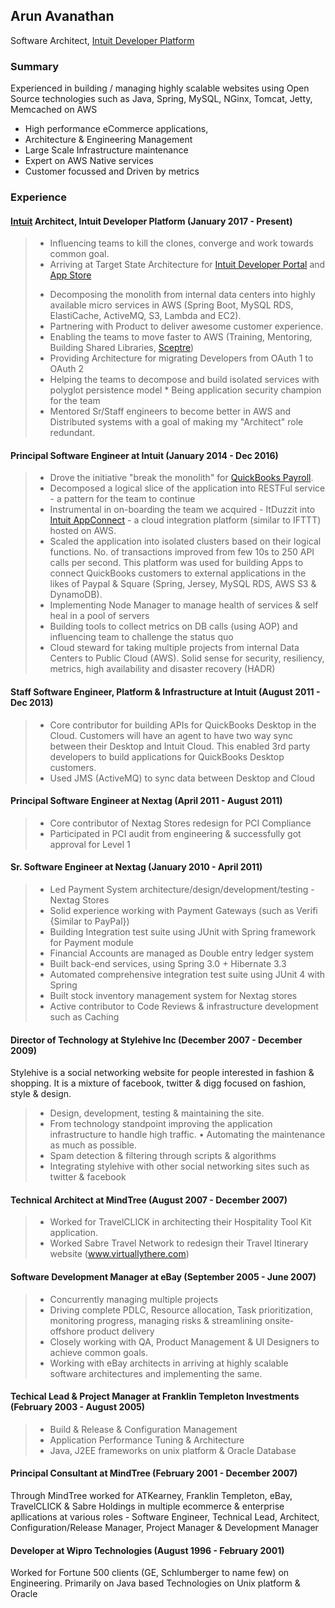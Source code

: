 ## Arun Avanathan
Software Architect, [Intuit Developer Platform](https://developer.intuit.com)

### Summary
Experienced in building / managing highly scalable websites using Open Source technologies such as Java, Spring, MySQL, NGinx, Tomcat, Jetty, Memcached on AWS

* High performance eCommerce applications, 
* Architecture & Engineering Management
* Large Scale Infrastructure maintenance
* Expert on AWS Native services
* Customer focussed and Driven by metrics

### Experience
#### [Intuit]() Architect, Intuit Developer Platform (January 2017 - Present)
> - Influencing teams to kill the clones, converge and work towards common goal.
> - Arriving at Target State Architecture for [Intuit Developer Portal](https://developer.intuit.com) and [App Store](https://apps.intuit.com)
> * Decomposing the monolith from internal data centers into highly available micro services in AWS (Spring Boot, MySQL RDS, ElastiCache, ActiveMQ, S3, Lambda and EC2). 
> * Partnering with Product to deliver awesome customer experience.
> * Enabling the teams to move faster to AWS (Training, Mentoring, Building Shared Libraries, [Sceptre](https://github.com/cloudreach/sceptre))
> * Providing Architecture for migrating Developers from OAuth 1 to OAuth 2
> * Helping the teams to decompose and build isolated services with polyglot persistence model * Being application security champion for the team
> * Mentored Sr/Staff engineers to become better in AWS and Distributed systems with a goal of making my "Architect" role redundant.

#### Principal Software Engineer at Intuit (January 2014 - Dec 2016)
> * Drove the initiative "break the monolith" for [QuickBooks Payroll](https://payroll.intuit.com).
> * Decomposed a logical slice of the application into RESTFul service - a pattern for the team to continue
> * Instrumental in on-boarding the team we acquired - ItDuzzit into [Intuit AppConnect](https://appconnect.intuit.com) - a cloud integration platform (similar to IFTTT) hosted on AWS. 
> * Scaled the application into isolated clusters based on their logical functions. No. of transactions improved from few 10s to 250 API calls per second. This platform was used for building Apps to connect QuickBooks customers to external applications in the likes of Paypal & Square (Spring, Jersey, MySQL RDS, AWS S3 & DynamoDB).
> * Implementing Node Manager to manage health of services & self heal in a pool of servers
> * Building tools to collect metrics on DB calls (using AOP) and influencing team to challenge the status quo
> * Cloud steward for taking multiple projects from internal Data Centers to Public Cloud (AWS). Solid sense for security, resiliency, metrics, high availability and disaster recovery (HADR)

#### Staff Software Engineer, Platform & Infrastructure at Intuit (August 2011 - Dec 2013)
> * Core contributor for building APIs for QuickBooks Desktop in the Cloud. Customers will have an agent to have two way sync between their Desktop and Intuit Cloud. This enabled 3rd party developers to build applications for QuickBooks Desktop customers.
> * Used JMS (ActiveMQ) to sync data between Desktop and Cloud

#### Principal Software Engineer at Nextag (April 2011 - August 2011)
> * Core contributor of Nextag Stores redesign for PCI Compliance
> * Participated in PCI audit from engineering & successfully got approval for Level 1

#### Sr. Software Engineer at Nextag (January 2010 - April 2011)
> * Led Payment System architecture/design/development/testing - Nextag Stores
> * Solid experience working with Payment Gateways (such as Verifi {Similar to PayPal}) 
> * Building Integration test suite using JUnit with Spring framework for Payment module 
> * Financial Accounts are managed as Double entry ledger system
> * Built back-end services, using Spring 3.0 + Hibernate 3.3
> * Automated comprehensive integration test suite using JUnit 4 with Spring
> * Built stock inventory management system for Nextag stores
> * Active contributor to Code Reviews & infrastructure development such as Caching

#### Director of Technology at Stylehive Inc (December 2007 - December 2009)
Stylehive is a social networking website for people interested in fashion & shopping. It is a mixture of facebook, twitter & digg focused on fashion, style & design.

> * Design, development, testing & maintaining the site.
> * From technology standpoint improving the application infrastructure to handle high traffic. • Automating the maintenance as much as possible.
> * Spam detection & filtering through scripts & algorithms
> * Integrating stylehive with other social networking sites such as twitter & facebook

#### Technical Architect at MindTree (August 2007 - December 2007)
> * Worked for TravelCLICK in architecting their Hospitality Tool Kit application.
> * Worked Sabre Travel Network to redesign their Travel Itinerary website (www.virtuallythere.com)

#### Software Development Manager at eBay (September 2005 - June 2007)
> * Concurrently managing multiple projects
> * Driving complete PDLC, Resource allocation, Task prioritization, monitoring progress, managing risks & streamlining onsite-offshore product delivery
> * Closely working with QA, Product Management &amp; UI Designers to achieve common goals. 
> * Working with eBay architects in arriving at highly scalable software architectures and implementing the same.

#### Techical Lead & Project Manager at Franklin Templeton Investments (February 2003 - August 2005)
> * Build & Release & Configuration Management
> * Application Performance Tuning &amp; Architecture
> * Java, J2EE frameworks on unix platform & Oracle Database

#### Principal Consultant at MindTree (February 2001 - December 2007)
Through MindTree worked for ATKearney, Franklin Templeton, eBay, TravelCLICK &amp; Sabre Holdings in multiple ecommerce &amp; enterprise apllications at various roles - Software Engineer, Technical Lead, Architect, Configuration/Release Manager, Project Manager &amp; Development Manager

#### Developer at Wipro Technologies (August 1996 - February 2001)
Worked for Fortune 500 clients (GE, Schlumberger to name few) on Engineering. Primarily on Java based Technologies on Unix platform & Oracle
